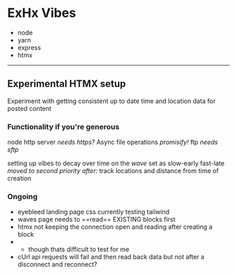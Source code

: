 # ExHx Vibes

- node
- yarn
- express
- htmx
  
---

## Experimental HTMX setup

Experiment with getting consistent up to date
time and location data for posted content

### Functionality if you're generous

node http server *needs https?*
Async file operations *promisify!*
ftp *needs sftp*

setting up vibes to decay over time on the *wave* set as
slow-early
fast-late
*moved to second priority after:*
track locations and distance from time of creation

### Ongoing

- eyebleed landing page css currently testing tailwind
- waves page needs to ==read== EXISTING blocks first
- htmx not keeping the connection open and reading after creating a block
- - though thats difficult to test for me
- cUrl api requests will fail and then read back data but not after a disconnect and reconnect?
  